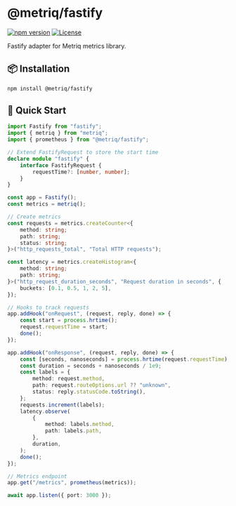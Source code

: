 # @metriq/fastify

[![npm version](https://img.shields.io/npm/v/@metriq/fastify.svg)](https://www.npmjs.com/package/@metriq/fastify)
[![License](https://img.shields.io/npm/l/@metriq/fastify.svg)](https://www.npmjs.com/package/@metriq/fastify)

Fastify adapter for Metriq metrics library.

## 📦 Installation

```bash
npm install @metriq/fastify
```

## 🚀 Quick Start

```typescript
import Fastify from "fastify";
import { metriq } from "metriq";
import { prometheus } from "@metriq/fastify";

// Extend FastifyRequest to store the start time
declare module "fastify" {
    interface FastifyRequest {
        requestTime?: [number, number];
    }
}

const app = Fastify();
const metrics = metriq();

// Create metrics
const requests = metrics.createCounter<{
    method: string;
    path: string;
    status: string;
}>("http_requests_total", "Total HTTP requests");

const latency = metrics.createHistogram<{
    method: string;
    path: string;
}>("http_request_duration_seconds", "Request duration in seconds", {
    buckets: [0.1, 0.5, 1, 2, 5],
});

// Hooks to track requests
app.addHook("onRequest", (request, reply, done) => {
    const start = process.hrtime();
    request.requestTime = start;
    done();
});

app.addHook("onResponse", (request, reply, done) => {
    const [seconds, nanoseconds] = process.hrtime(request.requestTime);
    const duration = seconds + nanoseconds / 1e9;
    const labels = {
        method: request.method,
        path: request.routeOptions.url ?? "unknown",
        status: reply.statusCode.toString(),
    };
    requests.increment(labels);
    latency.observe(
        {
            method: labels.method,
            path: labels.path,
        },
        duration,
    );
    done();
});

// Metrics endpoint
app.get("/metrics", prometheus(metrics));

await app.listen({ port: 3000 });
```
